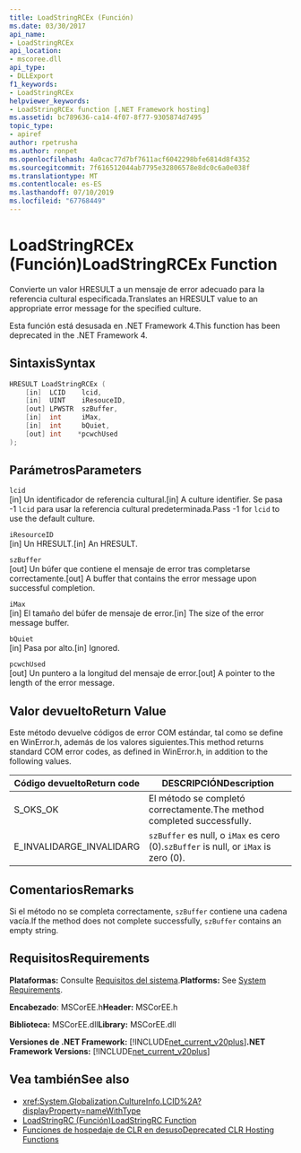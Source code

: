 ```yaml
---
title: LoadStringRCEx (Función)
ms.date: 03/30/2017
api_name:
- LoadStringRCEx
api_location:
- mscoree.dll
api_type:
- DLLExport
f1_keywords:
- LoadStringRCEx
helpviewer_keywords:
- LoadStringRCEx function [.NET Framework hosting]
ms.assetid: bc789636-ca14-4f07-8f77-9305874d7495
topic_type:
- apiref
author: rpetrusha
ms.author: ronpet
ms.openlocfilehash: 4a0cac77d7bf7611acf6042298bfe6814d8f4352
ms.sourcegitcommit: 7f616512044ab7795e32806578e8dc0c6a0e038f
ms.translationtype: MT
ms.contentlocale: es-ES
ms.lasthandoff: 07/10/2019
ms.locfileid: "67768449"
---
```

# <a name="loadstringrcex-function"></a><span data-ttu-id="d876b-102">LoadStringRCEx (Función)</span><span class="sxs-lookup"><span data-stu-id="d876b-102">LoadStringRCEx Function</span></span>
<span data-ttu-id="d876b-103">Convierte un valor HRESULT a un mensaje de error adecuado para la referencia cultural especificada.</span><span class="sxs-lookup"><span data-stu-id="d876b-103">Translates an HRESULT value to an appropriate error message for the specified culture.</span></span>  
  
 <span data-ttu-id="d876b-104">Esta función está desusada en .NET Framework 4.</span><span class="sxs-lookup"><span data-stu-id="d876b-104">This function has been deprecated in the .NET Framework 4.</span></span>  
  
## <a name="syntax"></a><span data-ttu-id="d876b-105">Sintaxis</span><span class="sxs-lookup"><span data-stu-id="d876b-105">Syntax</span></span>  
  
```cpp  
HRESULT LoadStringRCEx (  
    [in]  LCID    lcid,   
    [in]  UINT    iResouceID,   
    [out] LPWSTR  szBuffer,   
    [in]  int     iMax,   
    [in]  int     bQuiet,   
    [out] int    *pcwchUsed  
);  
```  
  
## <a name="parameters"></a><span data-ttu-id="d876b-106">Parámetros</span><span class="sxs-lookup"><span data-stu-id="d876b-106">Parameters</span></span>  
 `lcid`  
 <span data-ttu-id="d876b-107">[in] Un identificador de referencia cultural.</span><span class="sxs-lookup"><span data-stu-id="d876b-107">[in] A culture identifier.</span></span> <span data-ttu-id="d876b-108">Se pasa -1 `lcid` para usar la referencia cultural predeterminada.</span><span class="sxs-lookup"><span data-stu-id="d876b-108">Pass -1 for `lcid` to use the default culture.</span></span>  
  
 `iResourceID`  
 <span data-ttu-id="d876b-109">[in] Un HRESULT.</span><span class="sxs-lookup"><span data-stu-id="d876b-109">[in] An HRESULT.</span></span>  
  
 `szBuffer`  
 <span data-ttu-id="d876b-110">[out] Un búfer que contiene el mensaje de error tras completarse correctamente.</span><span class="sxs-lookup"><span data-stu-id="d876b-110">[out] A buffer that contains the error message upon successful completion.</span></span>  
  
 `iMax`  
 <span data-ttu-id="d876b-111">[in] El tamaño del búfer de mensaje de error.</span><span class="sxs-lookup"><span data-stu-id="d876b-111">[in] The size of the error message buffer.</span></span>  
  
 `bQuiet`  
 <span data-ttu-id="d876b-112">[in] Pasa por alto.</span><span class="sxs-lookup"><span data-stu-id="d876b-112">[in] Ignored.</span></span>  
  
 `pcwchUsed`  
 <span data-ttu-id="d876b-113">[out] Un puntero a la longitud del mensaje de error.</span><span class="sxs-lookup"><span data-stu-id="d876b-113">[out] A pointer to the length of the error message.</span></span>  
  
## <a name="return-value"></a><span data-ttu-id="d876b-114">Valor devuelto</span><span class="sxs-lookup"><span data-stu-id="d876b-114">Return Value</span></span>  
 <span data-ttu-id="d876b-115">Este método devuelve códigos de error COM estándar, tal como se define en WinError.h, además de los valores siguientes.</span><span class="sxs-lookup"><span data-stu-id="d876b-115">This method returns standard COM error codes, as defined in WinError.h, in addition to the following values.</span></span>  
  
|<span data-ttu-id="d876b-116">Código devuelto</span><span class="sxs-lookup"><span data-stu-id="d876b-116">Return code</span></span>|<span data-ttu-id="d876b-117">DESCRIPCIÓN</span><span class="sxs-lookup"><span data-stu-id="d876b-117">Description</span></span>|  
|-----------------|-----------------|  
|<span data-ttu-id="d876b-118">S_OK</span><span class="sxs-lookup"><span data-stu-id="d876b-118">S_OK</span></span>|<span data-ttu-id="d876b-119">El método se completó correctamente.</span><span class="sxs-lookup"><span data-stu-id="d876b-119">The method completed successfully.</span></span>|  
|<span data-ttu-id="d876b-120">E_INVALIDARG</span><span class="sxs-lookup"><span data-stu-id="d876b-120">E_INVALIDARG</span></span>|<span data-ttu-id="d876b-121">`szBuffer` es null, o `iMax` es cero (0).</span><span class="sxs-lookup"><span data-stu-id="d876b-121">`szBuffer` is null, or `iMax` is zero (0).</span></span>|  
  
## <a name="remarks"></a><span data-ttu-id="d876b-122">Comentarios</span><span class="sxs-lookup"><span data-stu-id="d876b-122">Remarks</span></span>  
 <span data-ttu-id="d876b-123">Si el método no se completa correctamente, `szBuffer` contiene una cadena vacía.</span><span class="sxs-lookup"><span data-stu-id="d876b-123">If the method does not complete successfully, `szBuffer` contains an empty string.</span></span>  
  
## <a name="requirements"></a><span data-ttu-id="d876b-124">Requisitos</span><span class="sxs-lookup"><span data-stu-id="d876b-124">Requirements</span></span>  
 <span data-ttu-id="d876b-125">**Plataformas:** Consulte [Requisitos del sistema](../../../../docs/framework/get-started/system-requirements.md).</span><span class="sxs-lookup"><span data-stu-id="d876b-125">**Platforms:** See [System Requirements](../../../../docs/framework/get-started/system-requirements.md).</span></span>  
  
 <span data-ttu-id="d876b-126">**Encabezado**: MSCorEE.h</span><span class="sxs-lookup"><span data-stu-id="d876b-126">**Header:** MSCorEE.h</span></span>  
  
 <span data-ttu-id="d876b-127">**Biblioteca:** MSCorEE.dll</span><span class="sxs-lookup"><span data-stu-id="d876b-127">**Library:** MSCorEE.dll</span></span>  
  
 <span data-ttu-id="d876b-128">**Versiones de .NET Framework:** [!INCLUDE[net_current_v20plus](../../../../includes/net-current-v20plus-md.md)]</span><span class="sxs-lookup"><span data-stu-id="d876b-128">**.NET Framework Versions:** [!INCLUDE[net_current_v20plus](../../../../includes/net-current-v20plus-md.md)]</span></span>  
  
## <a name="see-also"></a><span data-ttu-id="d876b-129">Vea también</span><span class="sxs-lookup"><span data-stu-id="d876b-129">See also</span></span>

- <xref:System.Globalization.CultureInfo.LCID%2A?displayProperty=nameWithType>
- [<span data-ttu-id="d876b-130">LoadStringRC (Función)</span><span class="sxs-lookup"><span data-stu-id="d876b-130">LoadStringRC Function</span></span>](../../../../docs/framework/unmanaged-api/hosting/loadstringrc-function.md)
- [<span data-ttu-id="d876b-131">Funciones de hospedaje de CLR en desuso</span><span class="sxs-lookup"><span data-stu-id="d876b-131">Deprecated CLR Hosting Functions</span></span>](../../../../docs/framework/unmanaged-api/hosting/deprecated-clr-hosting-functions.md)
